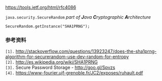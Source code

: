https://tools.ietf.org/html/rfc4086


`java.security.SecureRandom` <i>part of <b>J</b>ava <b>C</b>ryptographic <b>A</b>rchitecture</i>

```
SecureRandom.getInstance("SHA1PRNG");
```



### 参考资料 ###
`[1].` http://stackoverflow.com/questions/13923247/does-the-sha1prng-algorithm-for-securerandom-use-dev-random-for-entropy<br>
<code>[2].</code> <a href='http://es.wikipedia.org/wiki/SHA1PRNG'>http://es.wikipedia.org/wiki/SHA1PRNG</a><br>
<code>[3].</code> Secure Password Storage - <a href='http://goo.gl/Spvzs'>http://goo.gl/Spvzs</a><br>
<code>[4].</code> <a href='https://www-fourier.ujf-grenoble.fr/JC2/exposes/ruhault.pdf'>https://www-fourier.ujf-grenoble.fr/JC2/exposes/ruhault.pdf</a><br>